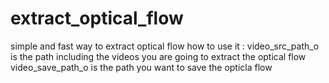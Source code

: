# extract_optical_flow
simple and fast way to extract optical flow
how to use it :
video_src_path_o is the path including the videos you are going to extract the optical flow
video_save_path_o is the path you want to save the opticla flow
